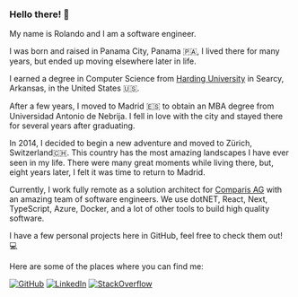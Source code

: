 ### Hello there! 👋

My name is Rolando and I am a software engineer.

I was born and raised in Panama City, Panama 🇵🇦, I lived there for many years, but ended up moving elsewhere later in life.

I earned a degree in Computer Science from [Harding University](https://www.harding.edu/academics/colleges-departments/sciences/computer-science) in Searcy, Arkansas, in the United States 🇺🇸.

After a few years, I moved to Madrid 🇪🇸 to obtain an MBA degree from Universidad Antonio de Nebrija.
I fell in love with the city and stayed there for several years after graduating.

In 2014, I decided to begin a new adventure and moved to Zürich, Switzerland🇨🇭. This country has the most amazing landscapes I have ever seen in my life.
There were many great moments while living there, but, eight years later, I felt it was time to return to Madrid.

Currently, I work fully remote as a solution architect for [Comparis AG](https://www.comparis.ch/people/jobs) with an amazing team of software engineers. We use dotNET, React, Next, TypeScript, Azure, Docker, and a lot of other tools to build high quality software.

I have a few personal projects here in GitHub, feel free to check them out! 💻

Here are some of the places where you can find me:

[![GitHub](https://img.shields.io/badge/-GitHub-black?logo=github)](https://github.com/rolspace)
[![LinkedIn](https://img.shields.io/badge/-Rolando%20Ramos-blue?logo=linkedin)](https://www.linkedin.com/in/rolandoramosrestrepo/)
[![StackOverflow](https://img.shields.io/badge/-Stack%20Overflow-orange?logo=stackoverflow&logoColor=white)](https://stackoverflow.com/users/6909765/rolspace)
